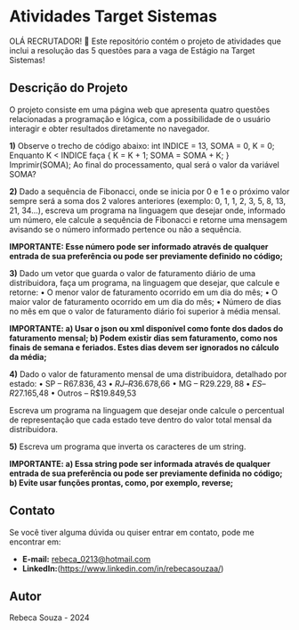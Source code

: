 # Atividades Target Sistemas

 OLÁ RECRUTADOR! 🤗 Este repositório contém o projeto de atividades que inclui a resolução das 5 questões para a vaga de Estágio na Target Sistemas!

## Descrição do Projeto

O projeto consiste em uma página web que apresenta quatro questões relacionadas a programação e lógica, com a possibilidade de o usuário interagir e obter resultados diretamente no navegador.

**1)** Observe o trecho de código abaixo: int INDICE = 13, SOMA = 0, K = 0;
Enquanto K < INDICE faça { K = K + 1; SOMA = SOMA + K; }
Imprimir(SOMA);
Ao final do processamento, qual será o valor da variável SOMA?

**2)**  Dado a sequência de Fibonacci, onde se inicia por 0 e 1 e o próximo valor sempre será a soma dos 2 valores anteriores (exemplo: 0, 1, 1, 2, 3, 5, 8, 13, 21, 34...), escreva um programa na linguagem que desejar onde, informado um número, ele calcule a sequência de Fibonacci e retorne uma mensagem avisando se o número informado pertence ou não a sequência.

**IMPORTANTE: Esse número pode ser informado através de qualquer entrada de sua preferência ou pode ser previamente definido no código;**

**3)** Dado um vetor que guarda o valor de faturamento diário de uma distribuidora, faça um programa, na linguagem que desejar, que calcule e retorne:
• O menor valor de faturamento ocorrido em um dia do mês;
• O maior valor de faturamento ocorrido em um dia do mês;
• Número de dias no mês em que o valor de faturamento diário foi superior à média mensal.

**IMPORTANTE:
a) Usar o json ou xml disponível como fonte dos dados do faturamento mensal;
b) Podem existir dias sem faturamento, como nos finais de semana e feriados. Estes dias devem ser ignorados no cálculo da média;**


**4)** Dado o valor de faturamento mensal de uma distribuidora, detalhado por estado:
• SP – R$67.836,43
• RJ – R$36.678,66
• MG – R$29.229,88
• ES – R$27.165,48
• Outros – R$19.849,53

Escreva um programa na linguagem que desejar onde calcule o percentual de representação que cada estado teve dentro do valor total mensal da distribuidora. 

**5)** Escreva um programa que inverta os caracteres de um string.

**IMPORTANTE:
a) Essa string pode ser informada através de qualquer entrada de sua preferência ou pode ser previamente definida no código;
b) Evite usar funções prontas, como, por exemplo, reverse;**

## Contato

Se você tiver alguma dúvida ou quiser entrar em contato, pode me encontrar em:

- **E-mail:** rebeca_0213@hotmail.com
- **LinkedIn:**(https://www.linkedin.com/in/rebecasouzaa/)

## Autor

Rebeca Souza - 2024
